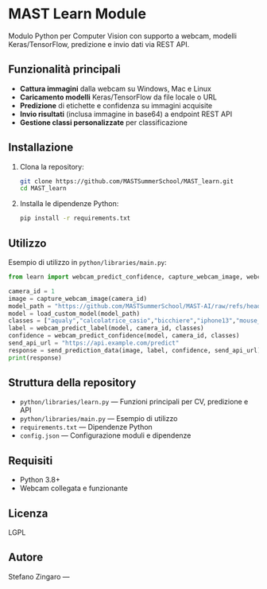 # MAST Learn Module

Modulo Python per Computer Vision con supporto a webcam, modelli Keras/TensorFlow, predizione e invio dati via REST API.

## Funzionalità principali

- **Cattura immagini** dalla webcam su Windows, Mac e Linux
- **Caricamento modelli** Keras/TensorFlow da file locale o URL
- **Predizione** di etichette e confidenza su immagini acquisite
- **Invio risultati** (inclusa immagine in base64) a endpoint REST API
- **Gestione classi personalizzate** per classificazione

## Installazione

1. Clona la repository:

   ```sh
   git clone https://github.com/MASTSummerSchool/MAST_learn.git
   cd MAST_learn
   ```

2. Installa le dipendenze Python:

   ```sh
   pip install -r requirements.txt
   ```

## Utilizzo

Esempio di utilizzo in `python/libraries/main.py`:

```python
from learn import webcam_predict_confidence, capture_webcam_image, webcam_predict_label, send_prediction_data, load_custom_model

camera_id = 1
image = capture_webcam_image(camera_id)
model_path = "https://github.com/MASTSummerSchool/MAST-AI/raw/refs/heads/main/models/mobilenet_NOME_v1.h5"
model = load_custom_model(model_path)
classes = ["aqualy","calcolatrice_casio","bicchiere","iphone13","mouse_wireless","pennarello_giotto","persona","webcam_box"]
label = webcam_predict_label(model, camera_id, classes)
confidence = webcam_predict_confidence(model, camera_id, classes)
send_api_url = "https://api.example.com/predict"
response = send_prediction_data(image, label, confidence, send_api_url)
print(response)
```

## Struttura della repository

- `python/libraries/learn.py` — Funzioni principali per CV, predizione e API
- `python/libraries/main.py` — Esempio di utilizzo
- `requirements.txt` — Dipendenze Python
- `config.json` — Configurazione moduli e dipendenze

## Requisiti

- Python 3.8+
- Webcam collegata e funzionante

## Licenza

LGPL

## Autore

Stefano Zingaro —
